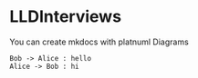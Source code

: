 # LLDInterviews

You can create mkdocs with platnuml Diagrams

```plantuml
Bob -> Alice : hello
Alice -> Bob : hi
```

